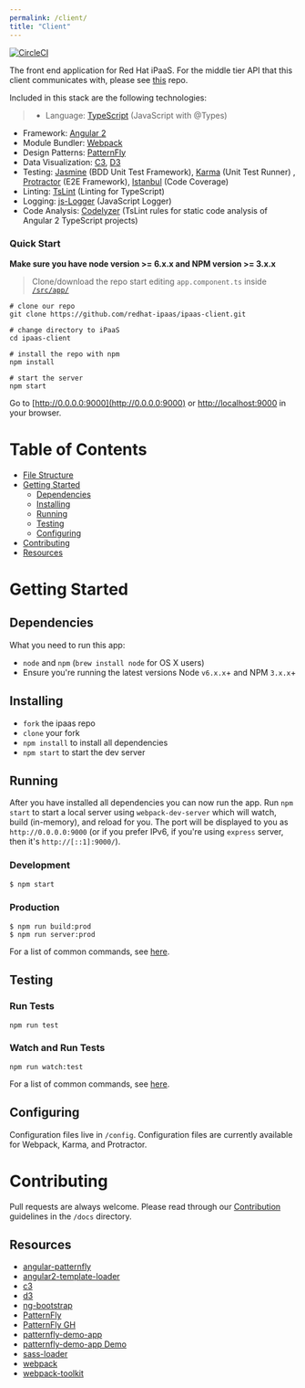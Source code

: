 ```yaml
---
permalink: /client/
title: "Client"
---
```


[![CircleCI](https://circleci.com/gh/redhat-ipaas/ipaas-client.svg?style=svg)](https://circleci.com/gh/redhat-ipaas/ipaas-client)

The front end application for Red Hat iPaaS. For the middle tier API that this client communicates with, please see [this](https://github.com/redhat-ipaas/ipaas-api-java) repo.

Included in this stack are the following technologies:

>- Language: [TypeScript][] (JavaScript with @Types)
- Framework: [Angular 2][]
- Module Bundler: [Webpack][]
- Design Patterns: [PatternFly][]
- Data Visualization: [C3][], [D3][]
- Testing: [Jasmine][] (BDD Unit Test Framework), [Karma][] (Unit Test Runner)
, [Protractor][] (E2E Framework), [Istanbul][] (Code Coverage)
- Linting: [TsLint][] (Linting for TypeScript)
- Logging: [js-Logger][] (JavaScript Logger)
- Code Analysis: [Codelyzer][] (TsLint rules for static code analysis of Angular 2 TypeScript projects)

### Quick Start
**Make sure you have node version >= 6.x.x and NPM version >= 3.x.x**

> Clone/download the repo start editing `app.component.ts` inside [`/src/app/`](/src/app/app.component.ts)

```
# clone our repo
git clone https://github.com/redhat-ipaas/ipaas-client.git

# change directory to iPaaS
cd ipaas-client

# install the repo with npm
npm install

# start the server
npm start
```

Go to [http://0.0.0.0:9000](http://0.0.0.0:9000) or [http://localhost:9000](http://localhost:9000) in your browser.

# Table of Contents
* [File Structure](#file-structure)
* [Getting Started](#getting-started)
    * [Dependencies](#dependencies)
    * [Installing](#installing)
    * [Running](#running)
    * [Testing](#testing)
    * [Configuring](#configuring)
* [Contributing](#contributing)
* [Resources](#resources)


# Getting Started
## Dependencies
What you need to run this app:

- `node` and `npm` (`brew install node` for OS X users)
- Ensure you're running the latest versions Node `v6.x.x`+ and NPM `3.x.x`+

## Installing
* `fork` the ipaas repo
* `clone` your fork
* `npm install` to install all dependencies
* `npm start` to start the dev server

## Running
After you have installed all dependencies you can now run the app. Run `npm start` to start a local server using `webpack-dev-server` which will watch, build (in-memory), and reload for you. The port will be displayed to you as `http://0.0.0.0:9000` (or if you prefer IPv6, if you're using `express` server, then it's `http://[::1]:9000/`).

### Development
```bash
$ npm start
```

### Production
```
$ npm run build:prod
$ npm run server:prod
```

For a list of common commands, see [here](https://github.com/redhat-ipaas/ipaas-client/blob/master/docs/commands.md).

## Testing

### Run Tests
```
npm run test
```

### Watch and Run Tests
```
npm run watch:test
```

For a list of common commands, see [here](https://github.com/redhat-ipaas/ipaas-client/blob/master/docs/commands.md).

## Configuring
Configuration files live in `/config`. Configuration files are currently available for Webpack, Karma, and Protractor.

# Contributing
Pull requests are always welcome. Please read through our [Contribution](https://github.com/redhat-ipaas/ipaas-client/blob/master/docs/contributing.md) guidelines in the `/docs` directory.


## Resources
- [angular-patternfly][]
- [angular2-template-loader][]
- [c3][]
- [d3][]
- [ng-bootstrap][]
- [PatternFly][]
- [PatternFly GH][]
- [patternfly-demo-app][]
- [patternfly-demo-app Demo][]
- [sass-loader][]
- [webpack][]
- [webpack-toolkit][]

[Angular]: https://angular.io/
[Angular 2]: https://angular.io/
[angular-patternfly]: https://github.com/patternfly/angular-patternfly
[angular2-template-loader]: https://github.com/TheLarkInn/angular2-template-loader
[c3]: http://c3js.org/
[Codelyzer]: https://github.com/mgechev/codelyzer
[d3]: https://d3js.org/
[Istanbul]: https://github.com/gotwarlost/istanbul
[Jasmine]: http://jasmine.github.io/
[js-Logger]: https://github.com/jonnyreeves/js-logger
[Karma]: https://karma-runner.github.io/1.0/index.html
[ng-bootstrap]: https://github.com/ng-bootstrap/ng-bootstrap
[PatternFly]: https://www.patternfly.org/
[PatternFly GH]: https://github.com/patternfly/
[patternfly-demo-app]: https://github.com/patternfly/patternfly-demo-app
[patternfly-demo-app Demo]: https://rawgit.com/patternfly/patternfly-demo-app/master/dist/index.html
[Protractor]: http://www.protractortest.org/
[sass-loader]: https://github.com/jtangelder/sass-loader
[TsLint]: https://github.com/palantir/tslint
[TypeScript]: http://www.typescriptlang.org
[Webpack]: http://webpack.github.io/
[webpack]: https://github.com/webpack/webpack
[webpack-toolkit]: https://github.com/AngularClass/webpack-toolkit

